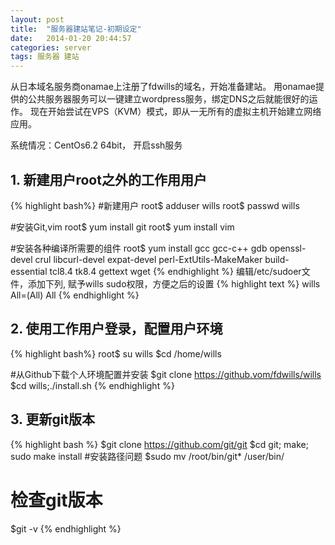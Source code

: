 ```yaml
---
layout: post
title:  "服务器建站笔记-初期设定"
date:   2014-01-20 20:44:57
categories: server
tags: 服务器 建站
---
```

从日本域名服务商onamae上注册了fdwills的域名，开始准备建站。
用onamae提供的公共服务器服务可以一键建立wordpress服务，绑定DNS之后就能很好的运作。
现在开始尝试在VPS（KVM）模式，即从一无所有的虚拟主机开始建立网络应用。

系统情况：CentOs6.2 64bit， 开启ssh服务

<h2>1. 新建用户root之外的工作用用户</h2>

{% highlight bash%}
#新建用户
root$ adduser wills
root$ passwd wills

#安装Git,vim
root$ yum install git
root$ yum install vim

#安装各种编译所需要的组件
root$ yum install gcc gcc-c++ gdb openssl-devel crul libcurl-devel expat-devel perl-ExtUtils-MakeMaker build-essential tcl8.4 tk8.4 gettext wget
{% endhighlight %}
编辑/etc/sudoer文件，添加下列, 赋予wills sudo权限，方便之后的设置
{% highlight text %}
wills All=(All) All
{% endhighlight %}


<h2>2. 使用工作用户登录，配置用户环境</h2>

{% highlight bash%}
root$ su wills
$cd /home/wills

#从Github下载个人环境配置并安装
$git clone https://github.vom/fdwills/wills
$cd wills;./install.sh
{% endhighlight %}


<h2>3. 更新git版本</h2>

{% highlight bash %}
$git clone https://github.com/git/git
$cd git; make; sudo make install
#安装路径问题
$sudo mv /root/bin/git* /user/bin/
# 检查git版本
$git -v
{% endhighlight %}

